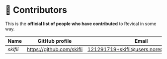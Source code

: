 <!-- Part of the Revical Project, under the MIT license. See '/LICENSE' for license information. SPDX-License-Identifier: MIT License. -->

# 👤 Contributors

This is the **official list of people who have contributed** to Revical in some way.

<!-- Kindly keep the list sorted by appending your name to the end of the file, and aligning the columns of the table. -->

| Name     | GitHub profile              | Email                                       |
| -------- | --------------------------- | ------------------------------------------- |
| *skifli* | <https://github.com/skifli> | <121291719+skifli@users.noreply.github.com> |
